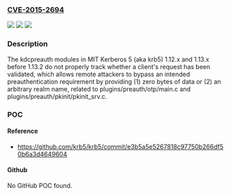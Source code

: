 ### [CVE-2015-2694](https://cve.mitre.org/cgi-bin/cvename.cgi?name=CVE-2015-2694)
![](https://img.shields.io/static/v1?label=Product&message=n%2Fa&color=blue)
![](https://img.shields.io/static/v1?label=Version&message=n%2Fa&color=blue)
![](https://img.shields.io/static/v1?label=Vulnerability&message=n%2Fa&color=brighgreen)

### Description

The kdcpreauth modules in MIT Kerberos 5 (aka krb5) 1.12.x and 1.13.x before 1.13.2 do not properly track whether a client's request has been validated, which allows remote attackers to bypass an intended preauthentication requirement by providing (1) zero bytes of data or (2) an arbitrary realm name, related to plugins/preauth/otp/main.c and plugins/preauth/pkinit/pkinit_srv.c.

### POC

#### Reference
- https://github.com/krb5/krb5/commit/e3b5a5e5267818c97750b266df50b6a3d4649604

#### Github
No GitHub POC found.

